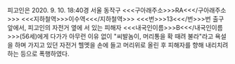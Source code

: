 피고인은 2020. 9. 10. 18:40경 서울 동작구 <<<구아래주소>>>RA<<</구아래주소>>> <<<지하철역>>>이수역<<</지하철역>>> <<<번>>>13<<</번>>>번 출구 앞에서, 피고인의 자전거 옆에 서 있는 피해자 <<<내국인이름>>>B<<</내국인이름>>>(56세)에게 다가가 아무런 이유 없이 "씨발놈이, 머리통을 확 때려 불라"라고 욕설을 하며 가지고 있던 자전거 헬멧을 손에 들고 머리위로 올린 후 피해자를 향해 내리치려 하는 등으로 폭행하였다.